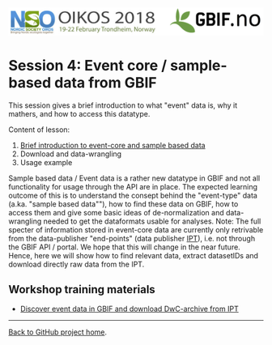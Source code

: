 ![](../demo_data/NSO_2018_GBIF_NO.png "NSO 2018")


# Session 4: Event core / sample-based data from GBIF

This session gives a brief introduction to what "event" data is, why it mathers, and how to access this datatype. 

Content of lesson:

1. [Brief introduction to event-core and sample based data](http://bit.ly/2nKNLu4)
2. Download and data-wrangling 
3. Usage example

Sample based data / Event data is a rather new datatype in GBIF and not all functionality for usage through the API are in place.  The expected learning outcome of this is to understand the consept behind the "event-type" data (a.ka. "sample based data""), how to find these data on GBIF, how to access them and give some basic ideas of de-normalization and data-wrangling needed to get the dataformats usable for analyses. Note: The full specter of information stored in event-core data are currently only retrivable from the data-publisher "end-points" (data publisher [IPT](https://www.gbif.org/ipt)), i.e. not through the GBIF API / portal. We hope that this will change in the near future. Hence, here we will show how to find relevant data, extract datasetIDs and download directly raw data from the IPT.

## Workshop training materials

* [Discover event data in GBIF and download DwC-archive from IPT](4.2_event_data_download_and_data_wrangling.Rmd)


***

[Back to GitHub project home](https://github.com/GBIF-Europe/nordic_oikos_2018_r).
